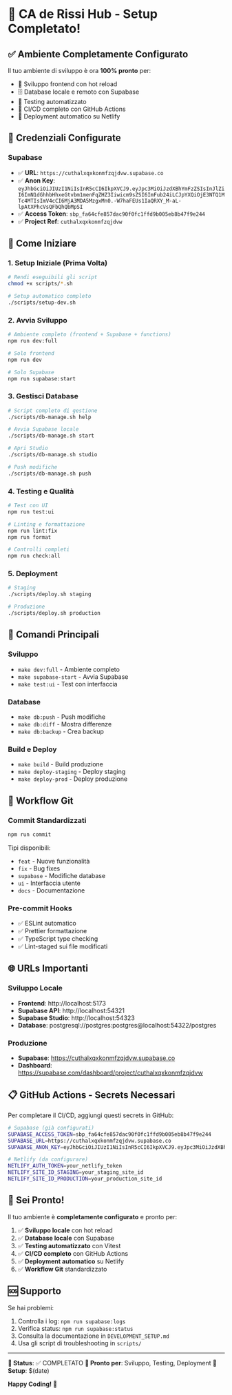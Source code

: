 # 🎉 CA de Rissi Hub - Setup Completato!

## ✅ **Ambiente Completamente Configurato**

Il tuo ambiente di sviluppo è ora **100% pronto** per:
- 🚀 Sviluppo frontend con hot reload
- 🗄️ Database locale e remoto con Supabase
- 🧪 Testing automatizzato
- 🔄 CI/CD completo con GitHub Actions
- 🚀 Deployment automatico su Netlify

## 🔑 **Credenziali Configurate**

### **Supabase**
- ✅ **URL**: `https://cuthalxqxkonmfzqjdvw.supabase.co`
- ✅ **Anon Key**: `eyJhbGciOiJIUzI1NiIsInR5cCI6IkpXVCJ9.eyJpc3MiOiJzdXBhYmFzZSIsInJlZiI6ImN1dGhhbHhxeGtvbm1menFqZHZ3Iiwicm9sZSI6ImFub24iLCJpYXQiOjE3NTQ1MTc4MTIsImV4cCI6MjA3MDA5MzgxMn0.-W7haFEUs1IaQRXY_M-aL-lpAtXPhcVsQFbQhQbMpSI`
- ✅ **Access Token**: `sbp_fa64cfe857dac90f0fc1ffd9b005eb8b47f9e244`
- ✅ **Project Ref**: `cuthalxqxkonmfzqjdvw`

## 🚀 **Come Iniziare**

### **1. Setup Iniziale (Prima Volta)**
```bash
# Rendi eseguibili gli script
chmod +x scripts/*.sh

# Setup automatico completo
./scripts/setup-dev.sh
```

### **2. Avvia Sviluppo**
```bash
# Ambiente completo (frontend + Supabase + functions)
npm run dev:full

# Solo frontend
npm run dev

# Solo Supabase
npm run supabase:start
```

### **3. Gestisci Database**
```bash
# Script completo di gestione
./scripts/db-manage.sh help

# Avvia Supabase locale
./scripts/db-manage.sh start

# Apri Studio
./scripts/db-manage.sh studio

# Push modifiche
./scripts/db-manage.sh push
```

### **4. Testing e Qualità**
```bash
# Test con UI
npm run test:ui

# Linting e formattazione
npm run lint:fix
npm run format

# Controlli completi
npm run check:all
```

### **5. Deployment**
```bash
# Staging
./scripts/deploy.sh staging

# Produzione
./scripts/deploy.sh production
```

## 🎯 **Comandi Principali**

### **Sviluppo**
- `make dev:full` - Ambiente completo
- `make supabase-start` - Avvia Supabase
- `make test:ui` - Test con interfaccia

### **Database**
- `make db:push` - Push modifiche
- `make db:diff` - Mostra differenze
- `make db:backup` - Crea backup

### **Build e Deploy**
- `make build` - Build produzione
- `make deploy-staging` - Deploy staging
- `make deploy-prod` - Deploy produzione

## 🔄 **Workflow Git**

### **Commit Standardizzati**
```bash
npm run commit
```

Tipi disponibili:
- `feat` - Nuove funzionalità
- `fix` - Bug fixes
- `supabase` - Modifiche database
- `ui` - Interfaccia utente
- `docs` - Documentazione

### **Pre-commit Hooks**
- ✅ ESLint automatico
- ✅ Prettier formattazione
- ✅ TypeScript type checking
- ✅ Lint-staged sui file modificati

## 🌐 **URLs Importanti**

### **Sviluppo Locale**
- **Frontend**: http://localhost:5173
- **Supabase API**: http://localhost:54321
- **Supabase Studio**: http://localhost:54323
- **Database**: postgresql://postgres:postgres@localhost:54322/postgres

### **Produzione**
- **Supabase**: https://cuthalxqxkonmfzqjdvw.supabase.co
- **Dashboard**: https://supabase.com/dashboard/project/cuthalxqxkonmfzqjdvw

## 📋 **GitHub Actions - Secrets Necessari**

Per completare il CI/CD, aggiungi questi secrets in GitHub:

```bash
# Supabase (già configurati)
SUPABASE_ACCESS_TOKEN=sbp_fa64cfe857dac90f0fc1ffd9b005eb8b47f9e244
SUPABASE_URL=https://cuthalxqxkonmfzqjdvw.supabase.co
SUPABASE_ANON_KEY=eyJhbGciOiJIUzI1NiIsInR5cCI6IkpXVCJ9.eyJpc3MiOiJzdXBhYmFzZSIsInJlZiI6ImN1dGhhbHhxeGtvbm1jenFqZHZ3Iiwicm9sZSI6ImFub24iLCJpYXQiOjE3NTQ1MTc4MTIsImV4cCI6MjA3MDA5MzgxMn0.-W7haFEUs1IaQRXY_M-aL-lpAtXPhcVsQFbQhQbMpSI

# Netlify (da configurare)
NETLIFY_AUTH_TOKEN=your_netlify_token
NETLIFY_SITE_ID_STAGING=your_staging_site_id
NETLIFY_SITE_ID_PRODUCTION=your_production_site_id
```

## 🎉 **Sei Pronto!**

Il tuo ambiente è **completamente configurato** e pronto per:

1. ✅ **Sviluppo locale** con hot reload
2. ✅ **Database locale** con Supabase
3. ✅ **Testing automatizzato** con Vitest
4. ✅ **CI/CD completo** con GitHub Actions
5. ✅ **Deployment automatico** su Netlify
6. ✅ **Workflow Git** standardizzato

## 🆘 **Supporto**

Se hai problemi:
1. Controlla i log: `npm run supabase:logs`
2. Verifica status: `npm run supabase:status`
3. Consulta la documentazione in `DEVELOPMENT_SETUP.md`
4. Usa gli script di troubleshooting in `scripts/`

---

**🎯 Status**: ✅ COMPLETATO
**🚀 Pronto per**: Sviluppo, Testing, Deployment
**📅 Setup**: $(date)

**Happy Coding! 🎉**